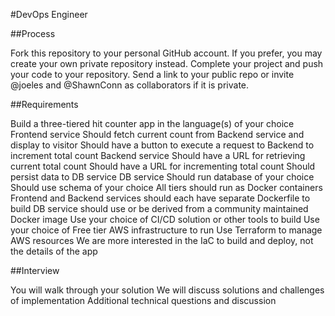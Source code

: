 #DevOps Engineer

##Process

Fork this repository to your personal GitHub account. If you prefer, you may create your own private repository instead.
Complete your project and push your code to your repository.
Send a link to your public repo or invite @joeles and @ShawnConn as collaborators if it is private.

##Requirements

Build a three-tiered hit counter app in the language(s) of your choice
Frontend service
    Should fetch current count from Backend service and display to visitor
    Should have a button to execute a request to Backend to increment total count
Backend service
    Should have a URL for retrieving current total count
    Should have a URL for incrementing total count
    Should persist data to DB service
DB service
    Should run database of your choice
    Should use schema of your choice
All tiers should run as Docker containers
    Frontend and Backend services should each have separate Dockerfile to build
    DB service should use or be derived from a community maintained Docker image
Use your choice of CI/CD solution or other tools to build
Use your choice of Free tier AWS infrastructure to run
Use Terraform to manage AWS resources
We are more interested in the IaC to build and deploy, not the details of the app

##Interview

You will walk through your solution
We will discuss solutions and challenges of implementation
Additional technical questions and discussion
